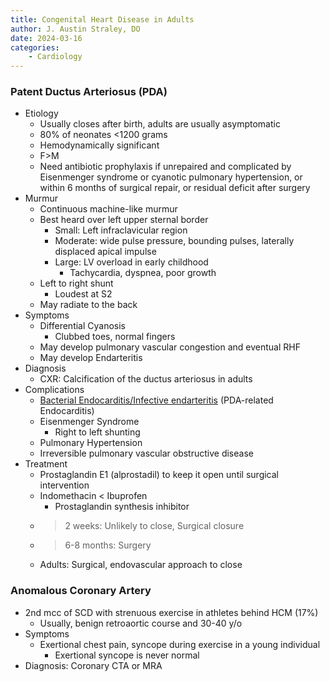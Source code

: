 ```yaml
---
title: Congenital Heart Disease in Adults
author: J. Austin Straley, DO
date: 2024-03-16
categories:
    - Cardiology
---
```


### Patent Ductus Arteriosus (PDA)

- Etiology
    - Usually closes after birth, adults are usually asymptomatic
    - 80% of neonates <1200 grams
    - Hemodynamically significant
    - F>M
    - Need antibiotic prophylaxis if unrepaired and complicated by Eisenmenger syndrome or cyanotic pulmonary hypertension, or within 6 months of surgical repair, or residual deficit after surgery
- Murmur
    - Continuous machine-like murmur
    - Best heard over left upper sternal border
        - Small: Left infraclavicular region
        - Moderate: wide pulse pressure, bounding pulses, laterally displaced apical impulse
        - Large: LV overload in early childhood
            - Tachycardia, dyspnea, poor growth
    - Left to right shunt
        - Loudest at S2
    - May radiate to the back
- Symptoms
    - Differential Cyanosis
        - Clubbed toes, normal fingers
    - May develop pulmonary vascular congestion and eventual RHF
    - May develop Endarteritis
- Diagnosis
    - CXR: Calcification of the ductus arteriosus in adults
- Complications
    - [Bacterial Endocarditis/Infective endarteritis][1] (PDA-related Endocarditis)
    - Eisenmenger Syndrome
        - Right to left shunting
    - Pulmonary Hypertension
    - Irreversible pulmonary vascular obstructive disease
- Treatment
    - Prostaglandin E1 (alprostadil) to keep it open until surgical intervention
    - Indomethacin < Ibuprofen
        - Prostaglandin synthesis inhibitor
    - >2 weeks: Unlikely to close, Surgical closure
    - >6-8 months: Surgery
    - Adults: Surgical, endovascular approach to close

### Anomalous Coronary Artery

- 2nd mcc of SCD with strenuous exercise in athletes behind HCM (17%)
    - Usually, benign retroaortic course and 30-40 y/o
- Symptoms
    - Exertional chest pain, syncope during exercise in a young individual
        - Exertional syncope is never normal
- Diagnosis: Coronary CTA or MRA

[1]: https://pubmed.ncbi.nlm.nih.gov/22049313/
